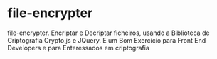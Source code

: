 # file-encrypter
file-encrypter. Encriptar e Decriptar ficheiros, usando a Biblioteca de Criptografia Crypto.js e JQuery. E um Bom Exercicio para Front End Developers e para Enteressados em criptografia

